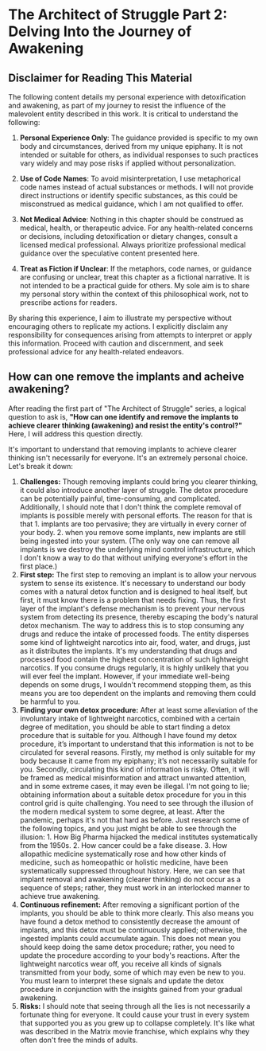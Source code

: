 # The Architect of Struggle Part 2: Delving Into the Journey of Awakening

## Disclaimer for Reading This Material

The following content details my personal experience with detoxification and awakening, as part of my journey to resist the influence of the malevolent entity described in this work. It is critical to understand the following:

1. **Personal Experience Only**: The guidance provided is specific to my own body and circumstances, derived from my unique epiphany. It is not intended or suitable for others, as individual responses to such practices vary widely and may pose risks if applied without personalization.

2. **Use of Code Names**: To avoid misinterpretation, I use metaphorical code names instead of actual substances or methods. I will not provide direct instructions or identify specific substances, as this could be misconstrued as medical guidance, which I am not qualified to offer.

3. **Not Medical Advice**: Nothing in this chapter should be construed as medical, health, or therapeutic advice. For any health-related concerns or decisions, including detoxification or dietary changes, consult a licensed medical professional. Always prioritize professional medical guidance over the speculative content presented here.

4. **Treat as Fiction if Unclear**: If the metaphors, code names, or guidance are confusing or unclear, treat this chapter as a fictional narrative. It is not intended to be a practical guide for others. My sole aim is to share my personal story within the context of this philosophical work, not to prescribe actions for readers.

By sharing this experience, I aim to illustrate my perspective without encouraging others to replicate my actions. I explicitly disclaim any responsibility for consequences arising from attempts to interpret or apply this information. Proceed with caution and discernment, and seek professional advice for any health-related endeavors.

## How can one remove the implants and acheive awakening?

After reading the first part of "The Architect of Struggle" series, a logical question to ask is, **"How can one identify and remove the implants to achieve clearer thinking (awakening) and resist the entity's control?"** Here, I will address this question directly.

It's important to understand that removing implants to achieve clearer thinking isn't necessarily for everyone. It's an extremely personal choice. Let's break it down:

1. **Challenges:** Though removing implants could bring you clearer thinking, it could also introduce another layer of struggle. The detox procedure can be potentially painful, time-consuming, and complicated. Additionally, I should note that I don't think the complete removal of implants is possible merely with personal efforts. The reason for that is that 1. implants are too pervasive; they are virtually in every corner of your body. 2. when you remove some implants, new implants are still being ingested into your system. (The only way one can remove all implants is we destroy the underlying mind control infrastructure, which I don't know a way to do that without unifying everyone's effort in the first place.)
2. **First step:** The first step to removing an implant is to allow your nervous system to sense its existence. It's necessary to understand our body comes with a natural detox function and is designed to heal itself, but first, it must know there is a problem that needs fixing. Thus, the first layer of the implant's defense mechanism is to prevent your nervous system from detecting its presence, thereby escaping the body's natural detox mechanism. The way to address this is to stop consuming any drugs and reduce the intake of processed foods. The entity disperses some kind of lightweight narcotics into air, food, water, and drugs, just as it distributes the implants. It's my understanding that drugs and processed food contain the highest concentration of such lightweight narcotics. If you consume drugs regularly, it is highly unlikely that you will ever feel the implant. However, if your immediate well-being depends on some drugs, I wouldn't recommend stopping them, as this means you are too dependent on the implants and removing them could be harmful to you.
3. **Finding your own detox procedure:** After at least some alleviation of the involuntary intake of lightweight narcotics, combined with a certain degree of meditation, you should be able to start finding a detox procedure that is suitable for you. Although I have found my detox procedure, it’s important to understand that this information is not to be circulated for several reasons. Firstly, my method is only suitable for my body because it came from my epiphany; it’s not necessarily suitable for you. Secondly, circulating this kind of information is risky. Often, it will be framed as medical misinformation and attract unwanted attention, and in some extreme cases, it may even be illegal. I'm not going to lie; obtaining information about a suitable detox procedure for you in this control grid is quite challenging. You need to see through the illusion of the modern medical system to some degree, at least. After the pandemic, perhaps it's not that hard as before. Just research some of the following topics, and you just might be able to see through the illusion: 1. How Big Pharma hijacked the medical institutes systematically from the 1950s. 2. How cancer could be a fake disease. 3. How allopathic medicine systematically rose and how other kinds of medicine, such as homeopathic or holistic medicine, have been systematically suppressed throughout history. Here, we can see that implant removal and awakening (clearer thinking) do not occur as a sequence of steps; rather, they must work in an interlocked manner to achieve true awakening.
4. **Continuous refinement:** After removing a significant portion of the implants, you should be able to think more clearly. This also means you have found a detox method to consistently decrease the amount of implants, and this detox must be continuously applied; otherwise, the ingested implants could accumulate again. This does not mean you should keep doing the same detox procedure; rather, you need to update the procedure according to your body's reactions. After the lightweight narcotics wear off, you receive all kinds of signals transmitted from your body, some of which may even be new to you. You must learn to interpret these signals and update the detox procedure in conjunction with the insights gained from your gradual awakening.
5. **Risks:** I should note that seeing through all the lies is not necessarily a fortunate thing for everyone. It could cause your trust in every system that supported you as you grew up to collapse completely. It's like what was described in the Matrix movie franchise, which explains why they often don't free the minds of adults.
